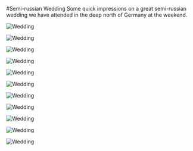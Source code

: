#Semi-russian Wedding
Some quick impressions on a great semi-russian wedding we have attended in the deep north of Germany at the weekend.

![](https://farm3.staticflickr.com/2943/15207523108_1c82389544_b.jpg "Wedding")

![](https://farm4.staticflickr.com/3900/15395781901_a0c3af9826_b.jpg "Wedding")

![](https://farm4.staticflickr.com/3923/15394105855_8fc4267eda_b.jpg "Wedding")

![](https://farm4.staticflickr.com/3857/15394107585_2d81698273_b.jpg "Wedding")

![](https://farm3.staticflickr.com/2945/15207604357_45a907e0d2_b.jpg "Wedding")

![](https://farm4.staticflickr.com/3857/15393787572_27004a42c5_b.jpg "Wedding")

![](https://farm3.staticflickr.com/2945/15393788672_3a4b2cdb92_b.jpg "Wedding")

![](https://farm4.staticflickr.com/3903/15207366109_97a791e111_b.jpg "Wedding")

![](https://farm4.staticflickr.com/3901/15371089516_f7a2db3712_b.jpg "Wedding")

![](https://farm4.staticflickr.com/3905/15207368239_abc94d5119_b.jpg "Wedding")

![](https://farm3.staticflickr.com/2949/15212158659_8e68d75f41_b.jpg "Wedding")